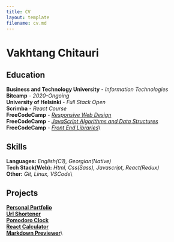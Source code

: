 ```yaml
---
title: CV
layout: template
filename: cv.md
--- 
```


# Vakhtang Chitauri

## Education

**Business and Technology University** - *Information Technologies*\
**Bitcamp** - *2020-Ongoing*\
**University of Helsinki** - *Full Stack Open*\
**Scrimba** - *React Course*\
**FreeCodeCamp** - *[Responsive Web Design](https://www.freecodecamp.org/certification/vakhtang_chitauri/responsive-web-design)*\
**FreeCodeCamp** - *[JavaScript Algorithms and Data Structures](https://www.freecodecamp.org/certification/vakhtang_chitauri/javascript-algorithms-and-data-structures)*\
**FreeCodeCamp** - *[Front End Libraries](https://www.freecodecamp.org/certification/vakhtang_chitauri/front-end-libraries)*\

## Skills

**Languages:**  *English(C1), Georgian(Native)*\
**Tech Stack(Web):**  *Html, Css(Sass), Javascript, React(Redux)*\
**Other:**  *Git, Linux, VSCode*\

## Projects

[**Personal Portfolio**](http://saqme.me/)\
[**Url Shortener**](https://url-shortener-gol.herokuapp.com/)\
[**Pomodoro Clock**](https://pomodora-fdf95ifu5.vercel.app/)\
[**React Calculator**](https://react-calculator-fxl0b0o70.vercel.app)\
[**Markdown Previewer**](https://markdown-r912aim6g-vakhtangaa.vercel.app/)\

